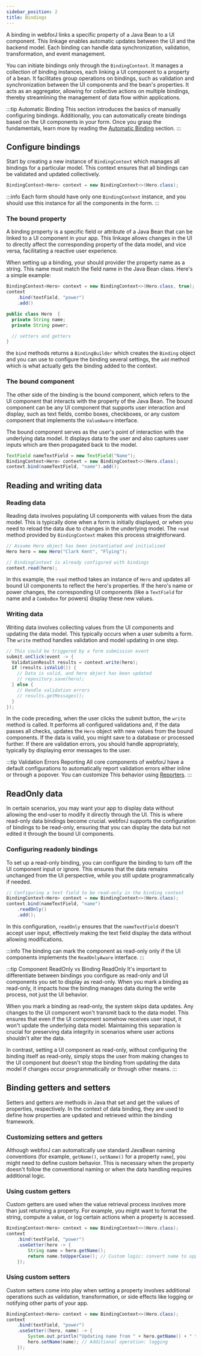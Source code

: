 ```yaml
---
sidebar_position: 2
title: Bindings
---
```


A binding in webforJ links a specific property of a Java Bean to a UI component. This linkage enables automatic updates between the UI and the backend model. Each binding can handle data synchronization, validation, transformation, and event management.

You can initiate bindings only through the `BindingContext`. It manages a collection of binding instances, each linking a UI component to
a property of a bean. It facilitates group operations on bindings, such as validation and
synchronization between the UI components and the bean's properties. It acts as an aggregator,
allowing for collective actions on multiple bindings, thereby streamlining the management of data
flow within applications.

:::tip Automatic Binding
This section introduces the basics of manually configuring bindings. Additionally, you can automatically create bindings based on the UI components in your form. Once you grasp the fundamentals, learn more by reading the [Automatic Binding](./automatic-binding) section.
:::

## Configure bindings

Start by creating a new instance of `BindingContext` which manages all bindings for a particular model.
This context ensures that all bindings can be validated and updated collectively.

```java
BindingContext<Hero> context = new BindingContext<>(Hero.class);
```

:::info
Each form should have only one `BindingContext` instance, and you should use this instance for all the components in the form.
:::

### The bound property

A binding property is a specific field or attribute of a Java Bean that can be linked to a UI component in your app. 
This linkage allows changes in the UI to directly affect the corresponding property of the data model, and vice versa, 
facilitating a reactive user experience.

When setting up a binding, your should provider the property name as a string. This name must match the field name in the Java Bean class. Here's a simple example:

```java
BindingContext<Hero> context = new BindingContext<>(Hero.class, true);
context
    .bind(textField, "power")
    .add()
```

```java
public class Hero  {
  private String name;
  private String power;

  // setters and getters
}
```

the `bind` methods returns a `BindingBuilder` which creates the `Binding` object and you can use to configure the binding several settings, the `add` method which
is what actually gets the binding added to the context.

### The bound component

The other side of the binding is the bound component, which refers to the UI component that interacts with the property of the Java Bean. 
The bound component can be any UI component that supports user interaction and display, such as text fields, combo boxes, checkboxes, or 
any custom component that implements the `ValueAware` interface.

The bound component serves as the user's point of interaction with the underlying data model. 
It displays data to the user and also captures user inputs which are then propagated back to the model.

```java
TextField nameTextField = new TextField("Name");
BindingContext<Hero> context = new BindingContext<>(Hero.class);
context.bind(nameTextField, "name").add();
```

## Reading and writing data

### Reading data

Reading data involves populating UI components with values from the data model. 
This is typically done when a form is initially displayed, or when you need to reload the data due to changes in the underlying model. 
The `read` method provided by `BindingContext` makes this process straightforward.

```java
// Assume Hero object has been instantiated and initialized
Hero hero = new Hero("Clark Kent", "Flying");

// BindingContext is already configured with bindings
context.read(hero);
```

In this example, the `read` method takes an instance of `Hero` and updates all bound UI components to reflect the hero's properties. 
If the hero's name or power changes, the corresponding UI components (like a `TextField` for name and a `ComboBox` for powers) 
display these new values.

### Writing data

Writing data involves collecting values from the UI components and updating the data model. 
This typically occurs when a user submits a form. The `write` method handles validation and model updating in one step.

```java
// This could be triggered by a form submission event
submit.onClick(event -> {
  ValidationResult results = context.write(hero);
  if (results.isValid()) {
    // Data is valid, and hero object has been updated
    // repository.save(hero); 
  } else {
    // Handle validation errors
    // results.getMessages();
  }
});
```

In the code preceding, when the user clicks the submit button, the `write` method is called. 
It performs all configured validations and, if the data passes all checks, updates the `Hero` object 
with new values from the bound components. 
If the data is valid, you might save to a database or processed further. If there are validation errors, 
you should handle appropriately, typically by displaying error messages to the user.


:::tip Validation Errors Reporting
All core components of webforJ have a default configurations to automatically report validation errors either inline or through a popover. You can customize This behavior using [Reporters](./validation/reporters.md).
:::

<!-- vale off -->
## ReadOnly data
<!-- vale on -->

In certain scenarios, you may want your app to display data without allowing the end-user to modify it directly through the UI. 
This is where read-only data bindings become crucial. webforJ supports the configuration of bindings to be read-only, ensuring that 
you can display the data but not edited it through the bound UI components.

### Configuring readonly bindings

To set up a read-only binding, you can configure the binding to turn off the UI component input or ignore. 
This ensures that the data remains unchanged from the UI perspective, while you still update programmatically if needed.

```java
// Configuring a text field to be read-only in the binding context
BindingContext<Hero> context = new BindingContext<>(Hero.class);
context.bind(nameTextField, "name")
    .readOnly()
    .add();
```

In this configuration, `readOnly` ensures that the `nameTextField` doesn't accept user input, effectively making the text field display 
the data without allowing modifications.

:::info
The binding can mark the component as read-only only if the UI components implements the `ReadOnlyAware` interface.
:::

:::tip Component ReadOnly vs Binding ReadOnly
It's important to differentiate between bindings you configure as read-only and UI components you set to display as read-only. 
When you mark a binding as read-only, it impacts how the binding manages data during the write process, not just the UI behavior.

When you mark a binding as read-only, the system skips data updates. Any changes to the UI component won't transmit back to the data model. 
This ensures that even if the UI component somehow receives user input, it won't update the underlying data model. 
Maintaining this separation is crucial for preserving data integrity in scenarios where user actions shouldn't alter the data.

In contrast, setting a UI component as read-only, without configuring the binding itself as read-only, simply stops the user from making changes 
to the UI component but doesn't stop the binding from updating the data model if changes occur programmatically or through other means.
:::

## Binding getters and setters

Setters and getters are methods in Java that set and get the values of properties, respectively.
In the context of data binding, they are used to define how properties are updated and retrieved within the binding framework.

### Customizing setters and getters

Although webforJ can automatically use standard JavaBean naming conventions
(for example, `getName()`, `setName()` for a property `name`), you might need to define custom behavior.
This is necessary when the property doesn't follow the conventional naming or when the data handling requires additional logic.

### Using custom getters

Custom getters are used when the value retrieval process involves more than just returning a property.
For example, you might want to format the string, compute a value, or log certain actions when a property is accessed.

```java
BindingContext<Hero> context = new BindingContext<>(Hero.class);
context
    .bind(textField, "power")
    .useGetter(hero -> {
        String name = hero.getName();
        return name.toUpperCase(); // Custom logic: convert name to uppercase
    });
```

### Using custom setters

Custom setters come into play when setting a property involves additional operations such as validation, transformation, or side effects
like logging or notifying other parts of your app.

```java
BindingContext<Hero> context = new BindingContext<>(Hero.class);
context
    .bind(textField, "power")
    .useSetter((hero, name) -> {
        System.out.println("Updating name from " + hero.getName() + " to " + name);
        hero.setName(name); // Additional operation: logging
    });
```